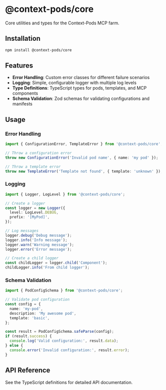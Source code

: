 # @context-pods/core

Core utilities and types for the Context-Pods MCP farm.

## Installation

```bash
npm install @context-pods/core
```

## Features

- **Error Handling**: Custom error classes for different failure scenarios
- **Logging**: Simple, configurable logger with multiple log levels
- **Type Definitions**: TypeScript types for pods, templates, and MCP components
- **Schema Validation**: Zod schemas for validating configurations and manifests

## Usage

### Error Handling

```typescript
import { ConfigurationError, TemplateError } from '@context-pods/core';

// Throw a configuration error
throw new ConfigurationError('Invalid pod name', { name: 'my pod' });

// Throw a template error
throw new TemplateError('Template not found', { template: 'unknown' });
```

### Logging

```typescript
import { Logger, LogLevel } from '@context-pods/core';

// Create a logger
const logger = new Logger({
  level: LogLevel.DEBUG,
  prefix: '[MyPod]',
});

// Log messages
logger.debug('Debug message');
logger.info('Info message');
logger.warn('Warning message');
logger.error('Error message');

// Create a child logger
const childLogger = logger.child('Component');
childLogger.info('From child logger');
```

### Schema Validation

```typescript
import { PodConfigSchema } from '@context-pods/core';

// Validate pod configuration
const config = {
  name: 'my-pod',
  description: 'My awesome pod',
  template: 'basic',
};

const result = PodConfigSchema.safeParse(config);
if (result.success) {
  console.log('Valid configuration:', result.data);
} else {
  console.error('Invalid configuration:', result.error);
}
```

## API Reference

See the TypeScript definitions for detailed API documentation.